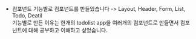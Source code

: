 - 컴포넌트
  기능별로 컴포넌트를 만들었습니다 -> Layout, Header, Form, List, Todo, Deatil <br />
  기능별로 만든 이유는 한개의 todolist app을 여러개의 컴포넌트로 만들면서 컴포넌트에 대해 공부하고 이해하고 싶었습니다.
